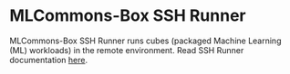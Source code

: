 # MLCommons-Box SSH Runner
MLCommons-Box SSH Runner runs cubes (packaged Machine Learning (ML) workloads) in the remote environment. Read
SSH Runner documentation [here](../../docs/runners/ssh-runner.md).  